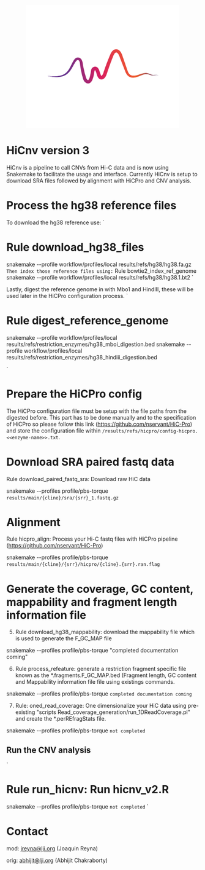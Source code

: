 <p align="center">
  <img src="https://raw.githubusercontent.com/joreynajr/HiCnv/master/images/vecteezy_soundwave_585767/sarmi1-03.jpg" width="400"/>
</p>

# HiCnv version 3

HiCnv is a pipeline to call CNVs from Hi-C data and is now using Snakemake to
facilitate the usage and interface. Currently HiCnv is setup to download 
SRA files followed by alignment with HiCPro and CNV analysis. 

# Process the hg38 reference files
To download the hg38 reference use: 
`
# Rule download_hg38_files
snakemake --profile workflow/profiles/local results/refs/hg38/hg38.fa.gz
`
Then index those reference files using:
`
Rule bowtie2_index_ref_genome
snakemake --profile workflow/profiles/local results/refs/hg38/hg38.1.bt2
`

Lastly, digest the reference genome in with Mbo1 and HindIII, these will be used
later in the HiCPro configuration process.
`
# Rule digest_reference_genome
snakemake --profile workflow/profiles/local results/refs/restriction_enzymes/hg38_mboi_digestion.bed
snakemake --profile workflow/profiles/local results/refs/restriction_enzymes/hg38_hindiii_digestion.bed

`

# Prepare the HiCPro config
The HiCPro configuration file must be setup with the file paths from the digested before. This 
part has to be done manually and to the specification of HiCPro so please follow this link (https://github.com/nservant/HiC-Pro)
and store the configuration file within `/results/refs/hicpro/config-hicpro.<<enzyme-name>>.txt`.

# Download SRA paired fastq data
Rule download_paired_fastq_sra: Download raw HiC data

snakemake --profiles profile/pbs-torque `results/main/{cline}/sra/{srr}_1.fastq.gz`

# Alignment
Rule hicpro_align: Process your Hi-C fastq files with HiCPro pipeline (https://github.com/nservant/HiC-Pro)

snakemake --profiles profile/pbs-torque `results/main/{cline}/{srr}/hicpro/{cline}.{srr}.ran.flag`

# Generate the coverage, GC content, mappability and fragment length information file

5) Rule download_hg38_mappability: download the mappability file which is used to
generate the F_GC_MAP file

snakemake --profiles profile/pbs-torque "completed documentation coming"

6) Rule process_refeature: generate a restriction fragment specific file known as the
*.fragments.F_GC_MAP.bed (Fragment length, GC content and Mappability information file
file using existings commands.

snakemake --profiles profile/pbs-torque `completed documentation coming`

7) Rule: oned_read_coverage: One dimensionalize your HiC data using pre-existing
"scripts Read_coverage_generation/run_1DReadCoverage.pl" and create the *.perREfragStats file.

snakemake --profiles profile/pbs-torque `not completed`

## Run the CNV analysis

`
# Rule run_hicnv: Run hicnv_v2.R
snakemake --profiles profile/pbs-torque `not completed`
`

# Contact

mod: jreyna@lji.org (Joaquin Reyna)

orig: abhijit@lji.org (Abhijit Chakraborty)
